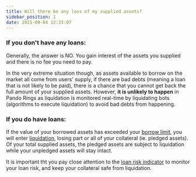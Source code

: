 ```yaml
---
title: Will there be any loss of my supplied assets?
sidebar_position: 1
date: 2021-09-04 12:33:07
---
```


### If you don't have any loans:
Generally, the answer is NO. You gain interest of the assets you supplied and there is no fee you need to pay.

In the very extreme situation though, as assets available to borrow on the market all come from users' supply, if there are bad debts (meaning a loan that is not likely to be paid), there is a chance that you cannot get back the full amount of your supplied assets. However, **it is unlikely to happen** in Pando Rings as liquidation is monitored real-time by liquidating bots (algorithms to execute liquidation) to avoid bad debts from happening.


### If you do have loans:
If the value of your borrowed assets has exceeded your [borrow limit](../key-concepts/glossary.md), you will enter [liquidation](../key-concepts/liquidation.md), losing part or all of your collateral (ie. pledged assets). Of your total supplied assets, the pledged assets are subject to liquidation while your unpledged assets will stay intact.

It is important tht you pay close attention to the [loan risk indicator](../key-concepts/loan-risk-indicator.md) to monitor your loan risk, and keep your collateral safe from liquidation.